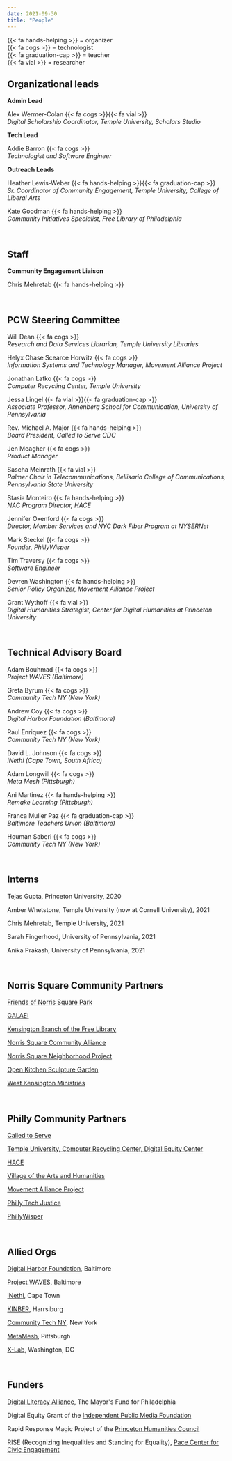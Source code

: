 ```yaml
---
date: 2021-09-30
title: "People"
---
```


{{< fa hands-helping >}} = organizer \
{{< fa cogs >}} = technologist \
{{< fa graduation-cap >}} = teacher \
{{< fa vial >}} = researcher

## Organizational leads

**Admin Lead**

Alex Wermer-Colan {{< fa cogs >}}{{< fa vial >}} \
_Digital Scholarship Coordinator, Temple University, Scholars Studio_

**Tech Lead**

Addie Barron {{< fa cogs >}} \
_Technologist and Software Engineer_

**Outreach Leads**

Heather Lewis-Weber {{< fa hands-helping >}}{{< fa graduation-cap >}} \
_Sr. Coordinator of Community Engagement, Temple University, College of Liberal Arts_

Kate Goodman {{< fa hands-helping >}} \
_Community Initiatives Specialist, Free Library of Philadelphia_

<br>

## Staff

**Community Engagement Liaison**

Chris Mehretab {{< fa hands-helping >}}

<br>

## PCW Steering Committee

Will Dean {{< fa cogs >}} \
_Research and Data Services Librarian, Temple University Libraries_

Helyx Chase Scearce Horwitz {{< fa cogs >}} \
_Information Systems and Technology Manager, Movement Alliance Project_

Jonathan Latko {{< fa cogs >}} \
_Computer Recycling Center, Temple University_

Jessa Lingel {{< fa vial >}}{{< fa graduation-cap >}} \
_Associate Professor, Annenberg School for Communication, University of Pennsylvania_

Rev. Michael A. Major {{< fa hands-helping >}} \
_Board President, Called to Serve CDC_

Jen Meagher {{< fa cogs >}} \
_Product Manager_

Sascha Meinrath {{< fa vial >}} \
_Palmer Chair in Telecommunications, Bellisario College of Communications, Pennsylvania State University_

Stasia Monteiro {{< fa hands-helping >}} \
_NAC Program Director, HACE_

Jennifer Oxenford {{< fa cogs >}} \
_Director, Member Services and NYC Dark Fiber Program at NYSERNet_

Mark Steckel {{< fa cogs >}} \
_Founder, PhillyWisper_

Tim Traversy {{< fa cogs >}} \
_Software Engineer_

Devren Washington {{< fa hands-helping >}} \
_Senior Policy Organizer, Movement Alliance Project_

Grant Wythoff {{< fa vial >}} \
_Digital Humanities Strategist, Center for Digital Humanities at Princeton University_

<br/>

## Technical Advisory Board

Adam Bouhmad {{< fa cogs >}} \
_Project WAVES (Baltimore)_

Greta Byrum {{< fa cogs >}} \
_Community Tech NY (New York)_

Andrew Coy {{< fa cogs >}} \
_Digital Harbor Foundation (Baltimore)_

Raul Enriquez {{< fa cogs >}} \
_Community Tech NY (New York)_

David L. Johnson {{< fa cogs >}} \
_iNethi (Cape Town, South Africa)_

Adam Longwill {{< fa cogs >}} \
_Meta Mesh (Pittsburgh)_

Ani Martinez {{< fa hands-helping >}} \
_Remake Learning (Pittsburgh)_

Franca Muller Paz {{< fa graduation-cap >}} \
_Baltimore Teachers Union (Baltimore)_

Houman Saberi {{< fa cogs >}} \
_Community Tech NY (New York)_

<br/>

## Interns

Tejas Gupta, Princeton University, 2020

Amber Whetstone, Temple University (now at Cornell University), 2021

Chris Mehretab, Temple University, 2021

Sarah Fingerhood, University of Pennsylvania, 2021

Anika Prakash, University of Pennsylvania, 2021

<br/>

## Norris Square Community Partners

[Friends of Norris Square Park](https://www.facebook.com/friendsofnorrissquarepark/)

[GALAEI](https://www.galaeiqtbipoc.org/)

[Kensington Branch of the Free Library](https://libwww.freelibrary.org/locations/kensington-library)

[Norris Square Community Alliance](https://www.nscaphila.org/)

[Norris Square Neighborhood Project](https://myneighborhoodproject.org/)

[Open Kitchen Sculpture Garden](https://www.facebook.com/theopenkitchensculpturegarden)

[West Kensington Ministries](https://westkensingtonministry.com/)

<br/>

## Philly Community Partners

[Called to Serve](https://calledtoservecdc.org/)

[Temple University, Computer Recycling Center, Digital Equity Center](https://news.temple.edu/news/2021-08-25/old-community-center-provides-new-workforce-services)

[HACE](https://www.hacecdc.org/)

[Village of the Arts and Humanities](http://spaces.villagearts.org/)

[Movement Alliance Project](https://movementalliance.org/about/)

[Philly Tech Justice](https://phillytechjustice.org/)

[PhillyWisper](https://phillywisper.net/)

<br/>

## Allied Orgs

[Digital Harbor Foundation](https://www.digitalharbor.org/), Baltimore

[Project WAVES](https://projectwaves.net/), Baltimore

[iNethi](https://www.inethi.org.za/), Cape Town

[KINBER](https://kinber.org/), Harrsiburg

[Community Tech NY](http://communitytechny.org/), New York

[MetaMesh](https://www.metamesh.org/), Pittsburgh

[X-Lab](https://thexlab.org/), Washington, DC

<br/>

## Funders

[Digital Literacy Alliance](http://www.mayorsfundphila.org/initiatives/digital-literacy-alliance/), The Mayor's Fund for Philadelphia

Digital Equity Grant of the [Independent Public Media Foundation](https://independencemedia.org/2021-community-voices-and-digital-equity-grants/)

Rapid Response Magic Project of the [Princeton Humanities Council](https://humanities.princeton.edu/)

RISE (Recognizing Inequalities and Standing for Equality), [Pace Center for Civic Engagement](https://pace.princeton.edu/)
